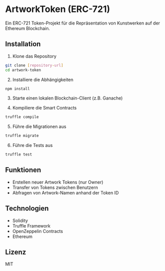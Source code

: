 # ArtworkToken (ERC-721)

Ein ERC-721 Token-Projekt für die Repräsentation von Kunstwerken auf der Ethereum Blockchain.

## Installation

1. Klone das Repository
```bash
git clone [repository-url]
cd artwork-token
```

2. Installiere die Abhängigkeiten
```bash
npm install
```

3. Starte einen lokalen Blockchain-Client (z.B. Ganache)

4. Kompiliere die Smart Contracts
```bash
truffle compile
```

5. Führe die Migrationen aus
```bash
truffle migrate
```

6. Führe die Tests aus
```bash
truffle test
```

## Funktionen

- Erstellen neuer Artwork Tokens (nur Owner)
- Transfer von Tokens zwischen Benutzern
- Abfragen von Artwork-Namen anhand der Token ID

## Technologien

- Solidity
- Truffle Framework
- OpenZeppelin Contracts
- Ethereum

## Lizenz

MIT
